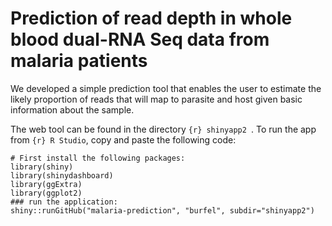 # Prediction of read depth in whole blood dual-RNA Seq data from malaria patients

We developed a simple prediction tool that enables the user to estimate the likely proportion of reads that will map to parasite and host given basic information about the sample. 

The web tool can be found in the directory ```{r} shinyapp2 ```.
To run the app from ```{r} R Studio```, copy and paste the following code:
   ```{r} 
 # First install the following packages:
 library(shiny)
 library(shinydashboard)
 library(ggExtra)
 library(ggplot2)
 ### run the application:
 shiny::runGitHub("malaria-prediction", "burfel", subdir="shinyapp2")
 ```

